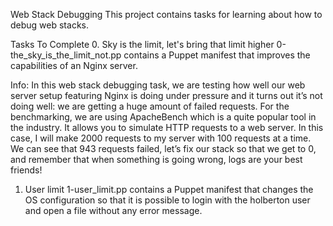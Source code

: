 Web Stack Debugging
This project contains tasks for learning about how to debug web stacks.

Tasks To Complete
 0. Sky is the limit, let's bring that limit higher
0-the_sky_is_the_limit_not.pp contains a Puppet manifest that improves the capabilities of an Nginx server.

Info:
In this web stack debugging task, we are testing how well our web server setup featuring Nginx is doing under pressure and it turns out it’s not doing well: we are getting a huge amount of failed requests.
For the benchmarking, we are using ApacheBench which is a quite popular tool in the industry. It allows you to simulate HTTP requests to a web server. In this case, I will make 2000 requests to my server with 100 requests at a time. We can see that 943 requests failed, let’s fix our stack so that we get to 0, and remember that when something is going wrong, logs are your best friends!
 1. User limit
1-user_limit.pp contains a Puppet manifest that changes the OS configuration so that it is possible to login with the holberton user and open a file without any error message.
